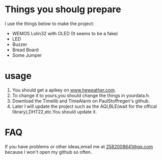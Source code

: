# Things you shoulg prepare    
I use the things below to make the project:    
* WEMOS Lolin32 with OLED (It seems to be a fake)    
* LED    
* Buzzer    
* Bread Board    
* Some Jumper    
# usage    
1. You should get a apikey on www.heweather.com.    
2. To change it to yours,you should change the things in yourdata.h.        
3. Download the Timelib and TimeAlarm on PaulStoffregen's github.    
4. Later I will update the project such as the AQI,BLE(wait for the offical library),DHT22,etc.You should update it.    
# FAQ    
If you have problems or other ideas,email me at 2582008641@qq.com because I won't open my github so often.
